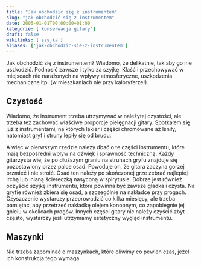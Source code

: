 ```yaml
---
title: "Jak obchodzić się z instrumentem"
slug: "jak-obchodzić-się-z-instrumentem"
date: 2005-01-01T00:00:00+01:00
kategorie: ['konserwacja gitary']
draft: false
wikilinks: ['szyjka']
aliases: ['jak-obchodzic-sie-z-instrumentem']
---
```

Jak obchodzić się z instrumentem? Wiadomo, że delikatnie, tak aby go nie
uszkodzić. Podnosić zawsze i tylko za szyjkę<!-- link nie odnosił się do niczego -->. Kłaść
i przechowywać w miejscach nie narażonych na wpływy atmosferyczne,
uszkodzenia mechaniczne itp. (w mieszkaniach nie przy kaloryferze\!).

## Czystość

Wiadomo, że instrument trzeba utrzymywać w należytej czystości, ale
trzeba też zachować właściwe proporcje pielęgnacji gitary. Spotkałem się
już z instrumentami, na których lakier i części chromowane aż lśniły,
natomiast gryf i struny lepiły się od brudu.

A więc w pierwszym rzędzie należy dbać o te części instrumentu, które
mają bezpośredni wpływ na dźwięk i sprawność techniczną. Każdy
gitarzysta wie, że po dłuższym graniu na strunach gryfu znajduje się
pozostawiony przez palce osad. Powoduje on, że gitara zaczyna gorzej
brzmieć i nie stroić. Osad ten należy po skończonej grze zebrać
najlepiej irchą lub lnianą ściereczką nasyconą w spirytusie. Dobrze jest
również oczyścić szyjkę instrumentu, która powinna być zawsze gładka i
czysta. Na gryfie również zbiera się osad, a szczególnie na nakładce
przy progach. Czyszczenie wystarczy przeprowadzić co kilka miesięcy, ale
trzeba pamiętać, aby przetrzeć nakładkę olejem konopnym, co zapobiegnie
jej gniciu w okolicach progów. Innych części gitary nic należy czyścić
zbyt często, wystarczy jeśli utrzymamy estetyczny wygląd instrumentu.

## Maszynki

Nie trzeba zapominać o maszynkach, które oliwimy co pewien czas, jeżeli
ich konstrukcja tego wymaga.

